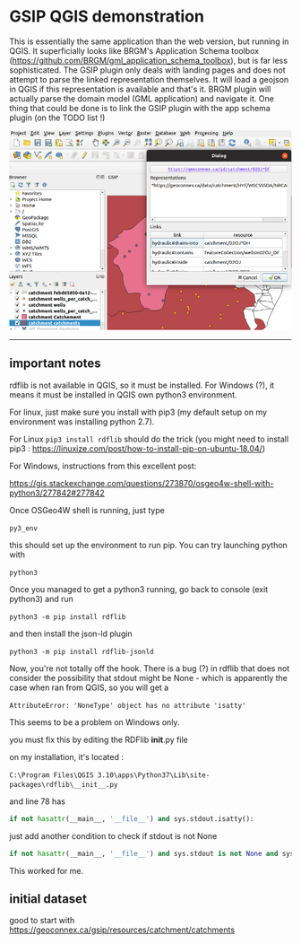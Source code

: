 # GSIP QGIS demonstration

This is essentially the same application than the web version, but running in QGIS.  It superficially looks like  BRGM's Application Schema toolbox (https://github.com/BRGM/gml_application_schema_toolbox), but is far less sophisticated.  The GSIP plugin only deals with landing pages and does not attempt to parse the linked representation themselves.  It will load a geojson in QGIS if this representation is available and that's it. BRGM plugin will actually parse the domain model (GML application) and navigate it.  One thing that could be done is to link the GSIP plugin with the app schema plugin (on the TODO list !)

![](qgsip.png)

----

## important notes


rdflib is not available in QGIS, so it must be installed. For Windows (?), it means it must be installed in QGIS own python3 environment.

For linux, just make sure you install with pip3 (my default setup on my environment was installing python 2.7).

For Linux `pip3 install rdflib` should do the trick (you might need to install pip3 : https://linuxize.com/post/how-to-install-pip-on-ubuntu-18.04/) 

For Windows, instructions from this excellent post:

https://gis.stackexchange.com/questions/273870/osgeo4w-shell-with-python3/277842#277842

Once OSGeo4W shell is running, just type

`py3_env`

this should set up the environment to run pip. You can try launching python with
 
 `python3`
 
Once you managed to get a python3 running, go back to console (exit python3) and run

`python3 -m pip install rdflib`

and then install the json-ld plugin

`python3 -m pip install rdflib-jsonld`

Now, you're not totally off the hook.  There is a bug (?) in rdflib that does not consider the possibility that stdout might be None - which is apparently the case when ran from QGIS, so you will get a

`AttributeError: 'NoneType' object has no attribute 'isatty' `

This seems to be a problem on Windows only.

you must fix this by editing the RDFlib  __init__.py file

on my installation, it's located :

`C:\Program Files\QGIS 3.10\apps\Python37\Lib\site-packages\rdflib\__init__.py`

and line 78 has

```python
if not hasattr(__main__, '__file__') and sys.stdout.isatty():
```

just add another condition to check if stdout is not None

```python
if not hasattr(__main__, '__file__') and sys.stdout is not None and sys.stdout.isatty():
```
This worked for me.



## initial dataset

good to start with
https://geoconnex.ca/gsip/resources/catchment/catchments




